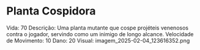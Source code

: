 # Planta Cospidora

Vida: 70
Descrição: Uma planta mutante que cospe projéteis venenosos contra o jogador, servindo como um inimigo de longo alcance.
Velocidade de Movimento: 10
Dano: 20
Visual: imagem_2025-02-04_123616352.png